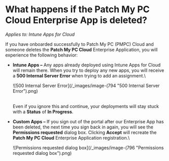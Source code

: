 # What happens if the Patch My PC Cloud Enterprise App is deleted?

_Applies to: Intune Apps for Cloud_

If you have onboarded successfully to Patch My PC (PMPC) Cloud and someone deletes the **Patch My PC Cloud** Enterprise Application, you will experience the following behavior:

*   **Intune Apps –** Any apps already deployed using Intune Apps for Cloud will remain there. When you try to deploy any new apps, you will receive a **500 Internal Server Error** when trying to add an assignment.\\

    ![500 Internal Server Error](/_images/image-(794 "500 Internal Server Error").png)

    \
    Even if you ignore this and continue, your deployments will stay stuck with a **Status** of **In Progress**.
*   **Custom Apps –** If you sign out of the portal after our Enterprise App has been deleted, the next time you sign back in again, you will see the **Permissions requested** dialog box. Clicking **Accept** will recreate the **Patch My PC Cloud** Enterprise Application registration.\\

    ![Permissions requested dialog box](/_images/image-(796 "Permissions requested dialog box").png)